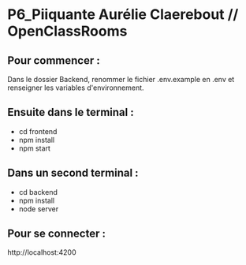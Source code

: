 # P6_Piiquante Aurélie Claerebout // OpenClassRooms

## Pour commencer : 

 Dans le dossier Backend, renommer le fichier .env.example en .env et renseigner les variables d'environnement.

## Ensuite dans le terminal :

- cd frontend
- npm install 
- npm start


## Dans un second terminal :
- cd backend
- npm install
- node server

## Pour se connecter :

http://localhost:4200
